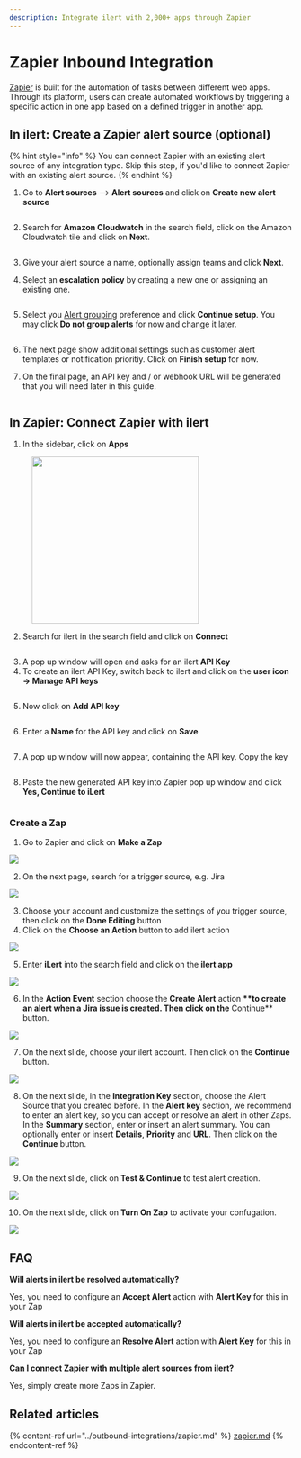 ```yaml
---
description: Integrate ilert with 2,000+ apps through Zapier
---
```


# Zapier Inbound Integration

[Zapier](https://zapier.com/) is built for the automation of tasks between different web apps. Through its platform, users can create automated workflows by triggering a specific action in one app based on a defined trigger in another app.

## In ilert: Create a Zapier alert source (optional) <a href="#in-ilert" id="in-ilert"></a>

{% hint style="info" %}
You can connect Zapier with an existing alert source of any integration type. Skip this step, if you'd like to connect Zapier with an existing alert source.
{% endhint %}

1.  Go to **Alert sources** --> **Alert sources** and click on **Create new alert source**

    <figure><img src="../../.gitbook/assets/Screenshot 2023-08-28 at 10.21.10.png" alt=""><figcaption></figcaption></figure>
2.  Search for **Amazon Cloudwatch** in the search field, click on the Amazon Cloudwatch tile and click on **Next**.&#x20;

    <figure><img src="../../.gitbook/assets/Screenshot 2023-08-28 at 10.24.23.png" alt=""><figcaption></figcaption></figure>
3. Give your alert source a name, optionally assign teams and click **Next**.
4.  Select an **escalation policy** by creating a new one or assigning an existing one.

    <figure><img src="../../.gitbook/assets/Screenshot 2023-08-28 at 11.37.47.png" alt=""><figcaption></figcaption></figure>
5.  Select you [Alert grouping](../../alerting/alert-sources.md#alert-grouping) preference and click **Continue setup**. You may click **Do not group alerts** for now and change it later.&#x20;

    <figure><img src="../../.gitbook/assets/Screenshot 2023-08-28 at 11.38.24.png" alt=""><figcaption></figcaption></figure>
6. The next page show additional settings such as customer alert templates or notification prioritiy. Click on **Finish setup** for now.
7.  On the final page, an API key and / or webhook URL will be generated that you will need later in this guide.

    <figure><img src="../../.gitbook/assets/Screenshot 2023-08-28 at 11.47.34 (1).png" alt=""><figcaption></figcaption></figure>

## In Zapier: Connect Zapier with ilert <a href="#in-topdesk" id="in-topdesk"></a>

1. In the sidebar, click on **Apps**

<figure><img src="../../.gitbook/assets/zapier-connect-1.png" alt="" width="297"><figcaption></figcaption></figure>

2. Search for ilert in the search field and click on **Connect**

<figure><img src="../../.gitbook/assets/zapier-connect-2.png" alt=""><figcaption></figcaption></figure>

3. A pop up window will open and asks for an ilert **API Key**
4. To create an ilert API Key, switch back to ilert and click on the **user icon -> Manage API keys**

<figure><img src="../../.gitbook/assets/ilert-apikey-1.png" alt=""><figcaption></figcaption></figure>

5. Now click on **Add API key**

<figure><img src="../../.gitbook/assets/ilert-apikey-2.png" alt=""><figcaption></figcaption></figure>

6. Enter a **Name** for the API key and click on **Save**

<figure><img src="../../.gitbook/assets/ilert-apikey-3.png" alt=""><figcaption></figcaption></figure>

7. A pop up window will now appear, containing the API key. Copy the key

<figure><img src="../../.gitbook/assets/ilert-apikey-4.png" alt=""><figcaption></figcaption></figure>

8. Paste the new generated API key into Zapier pop up window and click **Yes, Continue to iLert**

<figure><img src="../../.gitbook/assets/zapier-connect-3.png" alt=""><figcaption></figcaption></figure>

### Create a Zap <a href="#create-action-sequences" id="create-action-sequences"></a>

1. Go to Zapier and click on **Make a Zap**

![](../../.gitbook/assets/Screenshot_29_10_20__16_22.png)

2. On the next page, search for a trigger source, e.g. Jira

![](../../.gitbook/assets/Screenshot_29_10_20__16_35.png)

3. Choose your account and customize the settings of you trigger source, then click on the **Done Editing** button
4. Click on the **Choose an Action** button to add ilert action

![](../../.gitbook/assets/Screenshot_29_10_20__16_39.png)

5. Enter **iLert** into the search field and click on the **ilert app**

![](../../.gitbook/assets/Screenshot_29_10_20__16_40.png)

6. In the **Action Event** section choose the **Create Alert** action **\*\*to create an alert when a Jira issue is created. Then click on the** Continue\*\* button.

![](../../.gitbook/assets/Screenshot_29_10_20__16_45.png)

7. On the next slide, choose your ilert account. Then click on the **Continue** button.

![](../../.gitbook/assets/Screenshot_29_10_20__16_47.png)

8. On the next slide, in the **Integration Key** section, choose the Alert Source that you created before. In the **Alert key** section, we recommend to enter an alert key, so you can accept or resolve an alert in other Zaps. In the **Summary** section, enter or insert an alert summary. You can optionally enter or insert **Details**, **Priority** and **URL**. Then click on the **Continue** button.

![](../../.gitbook/assets/Screenshot_29_10_20__23_15.png)

9. On the next slide, click on **Test & Continue** to test alert creation.

![](../../.gitbook/assets/Screenshot_29_10_20__23_22.png)

10. &#x20;On the next slide, click on **Turn On Zap** to activate your confugation.

![](../../.gitbook/assets/Screenshot_29_10_20__23_25.png)

## FAQ <a href="#faq" id="faq"></a>

**Will alerts in ilert be resolved automatically?**

Yes, you need to configure an **Accept Alert** action with **Alert Key** for this in your Zap

**Will alerts in ilert be accepted automatically?**

Yes, you need to configure an **Resolve Alert** action with **Alert Key** for this in your Zap

**Can I connect Zapier with multiple alert sources from ilert?**

Yes, simply create more Zaps in Zapier.

## Related articles

{% content-ref url="../outbound-integrations/zapier.md" %}
[zapier.md](../outbound-integrations/zapier.md)
{% endcontent-ref %}
